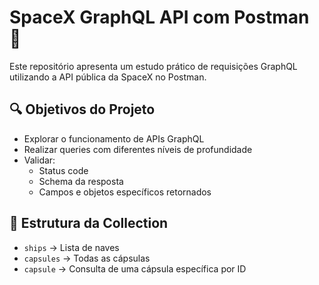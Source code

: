 # SpaceX GraphQL API com Postman 🚀

Este repositório apresenta um estudo prático de requisições GraphQL utilizando a API pública da SpaceX no Postman.

## 🔍 Objetivos do Projeto

- Explorar o funcionamento de APIs GraphQL
- Realizar queries com diferentes níveis de profundidade
- Validar:
  - Status code
  - Schema da resposta
  - Campos e objetos específicos retornados

## 📂 Estrutura da Collection

- `ships` → Lista de naves
- `capsules` → Todas as cápsulas
- `capsule` → Consulta de uma cápsula específica por ID
